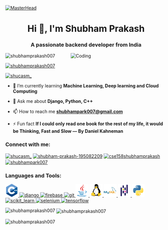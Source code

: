 [![MasterHead](https://img.freepik.com/premium-vector/machine-learning-banner-web-icon-set-data-mining-algorithm-neural-network_35632-107.jpg?w=1380)]()
<h1 align="center">Hi 👋, I'm Shubham Prakash</h1>
<h3 align="center">A passionate backend developer from India</h3>
<img align="right" alt="Coding" width="300" src="https://c.tenor.com/BqbIhT4Mb7cAAAAd/programmer-rounded-edges.gif">

<p align="left"> <img src="https://komarev.com/ghpvc/?username=shubhamprakash007&label=Profile%20views&color=0e75b6&style=flat" alt="shubhamprakash007" /> </p>

<p align="left"> <a href="https://github.com/ryo-ma/github-profile-trophy"><img src="https://github-profile-trophy.vercel.app/?username=shubhamprakash007" alt="shubhamprakash007" /></a> </p>

<p align="left"> <a href="https://twitter.com/shucasm_" target="blank"><img src="https://img.shields.io/twitter/follow/shucasm_?logo=twitter&style=for-the-badge" alt="shucasm_" /></a> </p>

- 🌱 I’m currently learning **Machine Learning, Deep learning and Cloud Computing**

- 💬 Ask me about **Django, Python, C++**

- 📫 How to reach me **shubhampark007@gmail.com**

- ⚡ Fun fact **If I could only read one book for the rest of my life, it would be Thinking, Fast and Slow — By Daniel Kahneman**

<h3 align="left">Connect with me:</h3>
<p align="left">
<a href="https://twitter.com/shucasm_" target="blank"><img align="center" src="https://raw.githubusercontent.com/rahuldkjain/github-profile-readme-generator/master/src/images/icons/Social/twitter.svg" alt="shucasm_" height="30" width="40" /></a>
<a href="https://linkedin.com/in/shubham-prakash-195082209" target="blank"><img align="center" src="https://raw.githubusercontent.com/rahuldkjain/github-profile-readme-generator/master/src/images/icons/Social/linked-in-alt.svg" alt="shubham-prakash-195082209" height="30" width="40" /></a>
<a href="https://kaggle.com/cse158shubhamprakash" target="blank"><img align="center" src="https://raw.githubusercontent.com/rahuldkjain/github-profile-readme-generator/master/src/images/icons/Social/kaggle.svg" alt="cse158shubhamprakash" height="30" width="40" /></a>
<a href="https://www.hackerrank.com/shubhampark007" target="blank"><img align="center" src="https://raw.githubusercontent.com/rahuldkjain/github-profile-readme-generator/master/src/images/icons/Social/hackerrank.svg" alt="shubhampark007" height="30" width="40" /></a>
</p>

<h3 align="left">Languages and Tools:</h3>
<p align="left"> <a href="https://www.w3schools.com/cpp/" target="_blank" rel="noreferrer"> <img src="https://raw.githubusercontent.com/devicons/devicon/master/icons/cplusplus/cplusplus-original.svg" alt="cplusplus" width="40" height="40"/> </a> <a href="https://www.djangoproject.com/" target="_blank" rel="noreferrer"> <img src="https://cdn.worldvectorlogo.com/logos/django.svg" alt="django" width="40" height="40"/> </a> <a href="https://firebase.google.com/" target="_blank" rel="noreferrer"> <img src="https://www.vectorlogo.zone/logos/firebase/firebase-icon.svg" alt="firebase" width="40" height="40"/> </a> <a href="https://git-scm.com/" target="_blank" rel="noreferrer"> <img src="https://www.vectorlogo.zone/logos/git-scm/git-scm-icon.svg" alt="git" width="40" height="40"/> </a> <a href="https://www.java.com" target="_blank" rel="noreferrer"> <img src="https://raw.githubusercontent.com/devicons/devicon/master/icons/java/java-original.svg" alt="java" width="40" height="40"/> </a> <a href="https://www.linux.org/" target="_blank" rel="noreferrer"> <img src="https://raw.githubusercontent.com/devicons/devicon/master/icons/linux/linux-original.svg" alt="linux" width="40" height="40"/> </a> <a href="https://www.mysql.com/" target="_blank" rel="noreferrer"> <img src="https://raw.githubusercontent.com/devicons/devicon/master/icons/mysql/mysql-original-wordmark.svg" alt="mysql" width="40" height="40"/> </a> <a href="https://pandas.pydata.org/" target="_blank" rel="noreferrer"> <img src="https://raw.githubusercontent.com/devicons/devicon/2ae2a900d2f041da66e950e4d48052658d850630/icons/pandas/pandas-original.svg" alt="pandas" width="40" height="40"/> </a> <a href="https://www.python.org" target="_blank" rel="noreferrer"> <img src="https://raw.githubusercontent.com/devicons/devicon/master/icons/python/python-original.svg" alt="python" width="40" height="40"/> </a> <a href="https://scikit-learn.org/" target="_blank" rel="noreferrer"> <img src="https://upload.wikimedia.org/wikipedia/commons/0/05/Scikit_learn_logo_small.svg" alt="scikit_learn" width="40" height="40"/> </a> <a href="https://www.selenium.dev" target="_blank" rel="noreferrer"> <img src="https://raw.githubusercontent.com/detain/svg-logos/780f25886640cef088af994181646db2f6b1a3f8/svg/selenium-logo.svg" alt="selenium" width="40" height="40"/> </a> <a href="https://www.tensorflow.org" target="_blank" rel="noreferrer"> <img src="https://www.vectorlogo.zone/logos/tensorflow/tensorflow-icon.svg" alt="tensorflow" width="40" height="40"/> </a> </p>

<p><img align="left" src="https://github-readme-stats.vercel.app/api/top-langs?username=shubhamprakash007&show_icons=true&locale=en&layout=compact" alt="shubhamprakash007" /></p>

<p>&nbsp;<img align="center" src="https://github-readme-stats.vercel.app/api?username=shubhamprakash007&show_icons=true&locale=en" alt="shubhamprakash007" /></p>

<p><img align="center" src="https://github-readme-streak-stats.herokuapp.com/?user=shubhamprakash007&" alt="shubhamprakash007" /></p>

